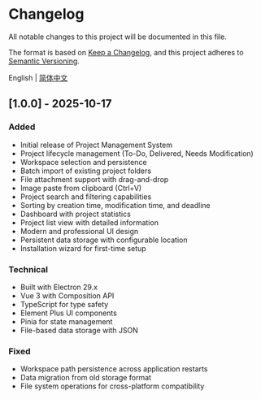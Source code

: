 # Changelog

All notable changes to this project will be documented in this file.

The format is based on [Keep a Changelog](https://keepachangelog.com/en/1.0.0/),
and this project adheres to [Semantic Versioning](https://semver.org/spec/v2.0.0.html).

English | [简体中文](./CHANGELOG_CN.md)

## [1.0.0] - 2025-10-17

### Added
- Initial release of Project Management System
- Project lifecycle management (To-Do, Delivered, Needs Modification)
- Workspace selection and persistence
- Batch import of existing project folders
- File attachment support with drag-and-drop
- Image paste from clipboard (Ctrl+V)
- Project search and filtering capabilities
- Sorting by creation time, modification time, and deadline
- Dashboard with project statistics
- Project list view with detailed information
- Modern and professional UI design
- Persistent data storage with configurable location
- Installation wizard for first-time setup

### Technical
- Built with Electron 29.x
- Vue 3 with Composition API
- TypeScript for type safety
- Element Plus UI components
- Pinia for state management
- File-based data storage with JSON

### Fixed
- Workspace path persistence across application restarts
- Data migration from old storage format
- File system operations for cross-platform compatibility

